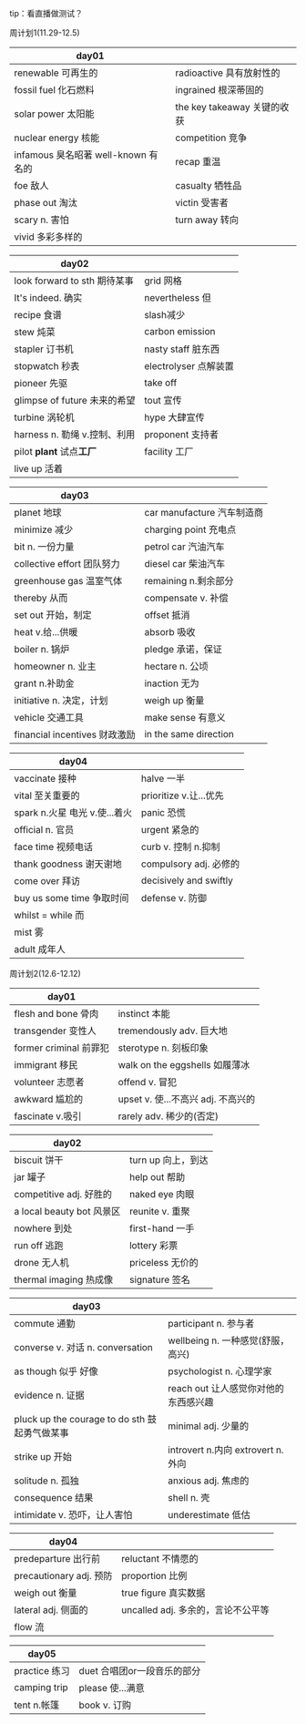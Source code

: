 tip：看直播做测试？



周计划1(11.29-12.5)

| day01                               |                             |
| ----------------------------------- | --------------------------- |
| renewable 可再生的                  | radioactive 具有放射性的    |
| fossil fuel 化石燃料                | ingrained 根深蒂固的        |
| solar power 太阳能                  | the key takeaway 关键的收获 |
| nuclear energy 核能                 | competition 竞争            |
| infamous 臭名昭著 well-known 有名的 | recap 重温                  |
| foe 敌人                            | casualty 牺牲品             |
| phase out 淘汰                      | victin 受害者               |
| scary n. 害怕                       | turn away 转向              |
| vivid 多彩多样的                    |                             |

| day02                        |                       |
| ---------------------------- | --------------------- |
| look forward to sth 期待某事 | grid 网格             |
| It's indeed. 确实            | nevertheless 但       |
| recipe 食谱                  | slash减少             |
| stew 炖菜                    | carbon emission       |
| stapler 订书机               | nasty staff 脏东西    |
| stopwatch 秒表               | electrolyser 点解装置 |
| pioneer 先驱                 | take off              |
| glimpse of future 未来的希望 | tout 宣传             |
| turbine 涡轮机               | hype 大肆宣传         |
| harness n. 勒绳 v.控制、利用 | proponent 支持者      |
| pilot **plant** 试点**工厂** | facility 工厂         |
| live up 活着                 |                       |

| day03                         |                            |
| ----------------------------- | -------------------------- |
| planet 地球                   | car manufacture 汽车制造商 |
| minimize 减少                 | charging point 充电点      |
| bit n. 一份力量               | petrol car 汽油汽车        |
| collective effort 团队努力    | diesel car 柴油汽车        |
| greenhouse gas 温室气体       | remaining n.剩余部分       |
| thereby 从而                  | compensate v. 补偿         |
| set out 开始，制定            | offset 抵消                |
| heat v.给...供暖              | absorb 吸收                |
| boiler n. 锅炉                | pledge 承诺，保证          |
| homeowner n. 业主             | hectare n. 公顷            |
| grant n.补助金                | inaction 无为              |
| initiative n. 决定，计划      | weigh up 衡量              |
| vehicle 交通工具              | make sense 有意义          |
| financial incentives 财政激励 | in the same direction      |

| day04                         |                        |
| ----------------------------- | ---------------------- |
| vaccinate 接种                | halve 一半             |
| vital 至关重要的              | prioritize v.让...优先 |
| spark n.火星 电光 v.使...着火 | panic 恐慌             |
| official n. 官员              | urgent 紧急的          |
| face time 视频电话            | curb v. 控制 n.抑制    |
| thank goodness 谢天谢地       | compulsory adj. 必修的 |
| come over 拜访                | decisively and swiftly |
| buy us some time 争取时间     | defense v. 防御        |
| whilst = while 而             |                        |
| mist 雾                       |                        |
| adult 成年人                  |                        |



周计划2(12.6-12.12)

| day01                  |                                    |
| ---------------------- | ---------------------------------- |
| flesh and bone 骨肉    | instinct 本能                      |
| transgender 变性人     | tremendously adv. 巨大地           |
| former criminal 前罪犯 | sterotype n. 刻板印象              |
| immigrant 移民         | walk on the eggshells 如履薄冰     |
| volunteer 志愿者       | offend v. 冒犯                     |
| awkward 尴尬的         | upset v. 使...不高兴 adj. 不高兴的 |
| fascinate v.吸引       | rarely adv. 稀少的(否定)           |

| day02                     |                    |
| ------------------------- | ------------------ |
| biscuit 饼干              | turn up 向上，到达 |
| jar 罐子                  | help out 帮助      |
| competitive adj. 好胜的   | naked eye 肉眼     |
| a local beauty bot 风景区 | reunite v. 重聚    |
| nowhere 到处              | first-hand 一手    |
| run off 逃跑              | lottery 彩票       |
| drone 无人机              | priceless 无价的   |
| thermal imaging 热成像    | signature 签名     |

| day03                                         |                                      |
| --------------------------------------------- | ------------------------------------ |
| commute 通勤                                  | participant n. 参与者                |
| converse v. 对话 n. conversation              | wellbeing n. 一种感觉(舒服，高兴)    |
| as though 似乎 好像                           | psychologist n. 心理学家             |
| evidence n. 证据                              | reach out 让人感觉你对他的东西感兴趣 |
| pluck up the courage to do sth 鼓起勇气做某事 | minimal adj. 少量的                  |
| strike up 开始                                | introvert n.内向 extrovert n. 外向   |
| solitude n. 孤独                              | anxious adj. 焦虑的                  |
| consequence 结果                              | shell n. 壳                          |
| intimidate v. 恐吓，让人害怕                  | underestimate 低估                   |

| day04                   |                                    |
| ----------------------- | ---------------------------------- |
| predeparture 出行前     | reluctant 不情愿的                 |
| precautionary adj. 预防 | proportion 比例                    |
| weigh out  衡量         | true figure 真实数据               |
| lateral adj. 侧面的     | uncalled adj. 多余的，言论不公平等 |
| flow 流                 |                                    |

| day05         |                             |
| ------------- | --------------------------- |
| practice 练习 | duet 合唱团or一段音乐的部分 |
| camping trip  | please 使...满意            |
| tent n.帐篷   | book v. 订购                |

